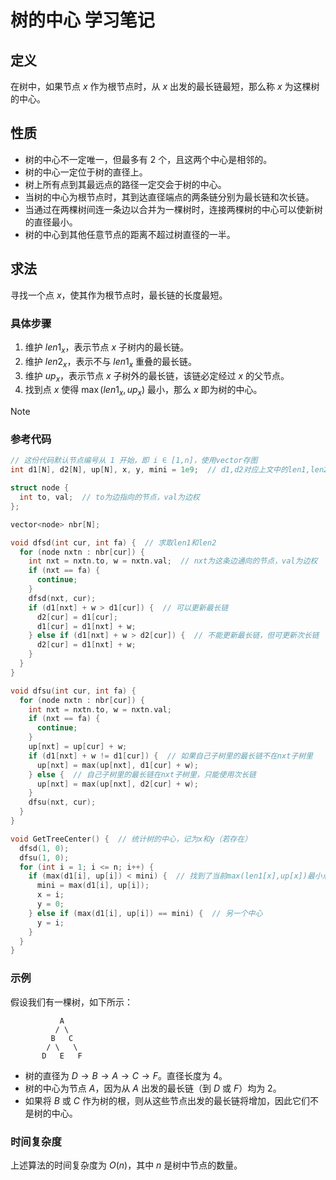# 树的中心 学习笔记

## 定义

在树中，如果节点 $x$ 作为根节点时，从 $x$ 出发的最长链最短，那么称 $x$ 为这棵树的中心。

## 性质

-   树的中心不一定唯一，但最多有 $2$ 个，且这两个中心是相邻的。
-   树的中心一定位于树的直径上。
-   树上所有点到其最远点的路径一定交会于树的中心。
-   当树的中心为根节点时，其到达直径端点的两条链分别为最长链和次长链。
-   当通过在两棵树间连一条边以合并为一棵树时，连接两棵树的中心可以使新树的直径最小。
-   树的中心到其他任意节点的距离不超过树直径的一半。

## 求法

寻找一个点 $x$，使其作为根节点时，最长链的长度最短。

### 具体步骤

1.  维护 $len1_x$，表示节点 $x$ 子树内的最长链。
2.  维护 $len2_x$，表示不与 $len1_x$ 重叠的最长链。
3.  维护 $up_x$，表示节点 $x$ 子树外的最长链，该链必定经过 $x$ 的父节点。
4.  找到点 $x$ 使得 $\max(len1_x, up_x)$ 最小，那么 $x$ 即为树的中心。

> [!note] 
>
> ### 参考代码
>
> ```c++
> // 这份代码默认节点编号从 1 开始，即 i ∈ [1,n]，使用vector存图
> int d1[N], d2[N], up[N], x, y, mini = 1e9;  // d1,d2对应上文中的len1,len2
> 
> struct node {
>   int to, val;  // to为边指向的节点，val为边权
> };
> 
> vector<node> nbr[N];
> 
> void dfsd(int cur, int fa) {  // 求取len1和len2
>   for (node nxtn : nbr[cur]) {
>     int nxt = nxtn.to, w = nxtn.val;  // nxt为这条边通向的节点，val为边权
>     if (nxt == fa) {
>       continue;
>     }
>     dfsd(nxt, cur);
>     if (d1[nxt] + w > d1[cur]) {  // 可以更新最长链
>       d2[cur] = d1[cur];
>       d1[cur] = d1[nxt] + w;
>     } else if (d1[nxt] + w > d2[cur]) {  // 不能更新最长链，但可更新次长链
>       d2[cur] = d1[nxt] + w;
>     }
>   }
> }
> 
> void dfsu(int cur, int fa) {
>   for (node nxtn : nbr[cur]) {
>     int nxt = nxtn.to, w = nxtn.val;
>     if (nxt == fa) {
>       continue;
>     }
>     up[nxt] = up[cur] + w;
>     if (d1[nxt] + w != d1[cur]) {  // 如果自己子树里的最长链不在nxt子树里
>       up[nxt] = max(up[nxt], d1[cur] + w);
>     } else {  // 自己子树里的最长链在nxt子树里，只能使用次长链
>       up[nxt] = max(up[nxt], d2[cur] + w);
>     }
>     dfsu(nxt, cur);
>   }
> }
> 
> void GetTreeCenter() {  // 统计树的中心，记为x和y（若存在）
>   dfsd(1, 0);
>   dfsu(1, 0);
>   for (int i = 1; i <= n; i++) {
>     if (max(d1[i], up[i]) < mini) {  // 找到了当前max(len1[x],up[x])最小点
>       mini = max(d1[i], up[i]);
>       x = i;
>       y = 0;
>     } else if (max(d1[i], up[i]) == mini) {  // 另一个中心
>       y = i;
>     }
>   }
> }
> ```

### 示例

假设我们有一棵树，如下所示：

```text
           A
          / \
         B   C
        / \   \
       D   E   F
```

-   树的直径为 $D \rightarrow B \rightarrow A \rightarrow C \rightarrow F$。直径长度为 $4$。
-   树的中心为节点 $A$，因为从 $A$ 出发的最长链（到 $D$ 或 $F$）均为 $2$。
-   如果将 $B$ 或 $C$ 作为树的根，则从这些节点出发的最长链将增加，因此它们不是树的中心。

### 时间复杂度

上述算法的时间复杂度为 $O(n)$，其中 $n$ 是树中节点的数量。